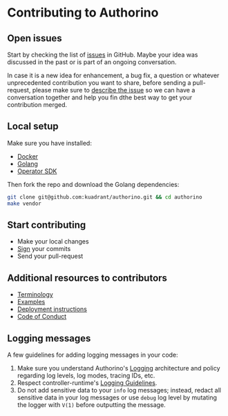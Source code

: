 # Contributing to Authorino

## Open issues

Start by checking the list of [issues](https://github.com/kuadrant/authorino/issues) in GitHub. Maybe your idea was discussed in the past or is part of an ongoing conversation.

In case it is a new idea for enhancement, a bug fix, a question or whatever unprecedented contribution you want to share, before sending a pull-request, please make sure to [describe the issue](https://github.com/kuadrant/authorino/issues/new) so we can have a conversation together and help you fin dthe best way to get your contribution merged.

## Local setup

Make sure you have installed:
- [Docker](https://docker.com)
- [Golang](https://golang.org)
- [Operator SDK](https://sdk.operatorframework.io/)

Then fork the repo and download the Golang dependencies:

```sh
git clone git@github.com:kuadrant/authorino.git && cd authorino
make vendor
```

## Start contributing

- Make your local changes
- [Sign](https://docs.github.com/en/github/authenticating-to-github/signing-commits) your commits
- Send your pull-request

## Additional resources to contributors

- [Terminology](terminology.md)
- [Examples](../examples/)
- [Deployment instructions](deploy.md)
- [Code of Conduct](code_of_conduct.md)

## Logging messages

A few guidelines for adding logging messages in your code:
1. Make sure you understand Authorino's [Logging](logging.md) architecture and policy regarding log levels, log modes, tracing IDs, etc.
2. Respect controller-runtime's [Logging Guidelines](https://github.com/kubernetes-sigs/controller-runtime/blob/master/TMP-LOGGING.md).
3. Do not add sensitive data to your `info` log messages; instead, redact all sensitive data in your log messages or use `debug` log level by mutating the logger with `V(1)` before outputting the message.
